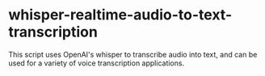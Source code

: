 # whisper-realtime-audio-to-text-transcription
This script uses OpenAI's whisper to transcribe audio into text, and can be used for a variety of voice transcription applications.
